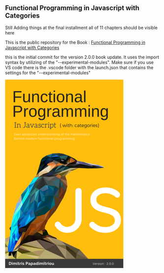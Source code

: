 
## **Functional Programming in Javascript with Categories**

Still Adding things at the final installment all of 11 chapters should be visible here

 This is the public repository for the Book : [Functional Programming in Javascript with Categories](https://leanpub.com/functional-programming-in-js-with-categories)

 this is the initial commit for the version 2.0.0 book update. It uses the import syntax by utilizing of the "--experimental-modules". Make sure if you use VS code there is the .vscode folder with the launch.json that contains the settings for the "--experimental-modules"
 
 ![enter image description here](https://github.com/dimitris-papadimitriou-chr/FunctionalJsWithCategories/blob/master/V2.0JS.png )
